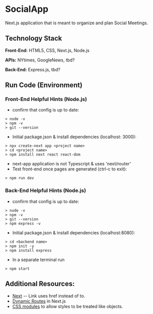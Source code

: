 # SocialApp
Next.js application that is meant to organize and plan Social Meetings. 

## Technology Stack
**Front-End:** HTML5, CSS, Next.js, Node.js

**APIs:**  NYtimes, GoogleNews, tbd?

**Back-End:** Express.js, tbd?



## Run Code (Environment)
### Front-End Helpful Hints (Node.js)
- confirm that config is up to date:

```
> node -v
> npm -v
> git --version
```

- Initial package.json & install dependencies (localhost: 3000):
```
> npx create-next app <project name>
> cd <project name>
> npm install next react react-dom
```
- next-app application is not Typescript & uses 'next/router'
- Test front-end once pages are generated (ctrl-c to exit):
```
> npm run dev
```

### Back-End Helpful Hints (Node.js)
- confirm that config is up to date:

```
> node -v
> npm -v
> git --version
> npm express -v 
```

- Initial package.json & install dependencies (localhost:8080):
```
> cd <backend name>
> npm init -y
> npm install express 
```

- In a separate terminal run
```
> npm start
```

## Additional Resources:
- [Next](https://nextjs.org/docs/getting-started#system-requirements)
-- Link uses href instead of to. 
- [Dynamic Routes](https://nextjs.org/docs/routing/dynamic-routes) in Next.js
- [CSS modules](https://create-react-app.dev/docs/adding-a-css-modules-stylesheet/) to allow styles to be treated like objects.